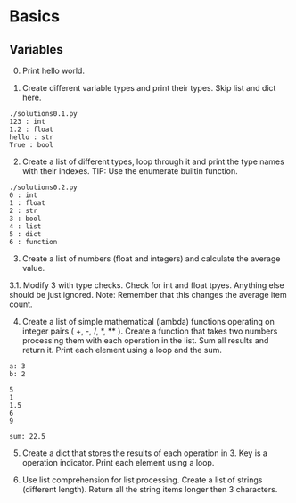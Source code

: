 
# Basics

## Variables

0. Print hello world.

1. Create different variable types and print their types. Skip list and dict here.

```
./solutions0.1.py
123 : int
1.2 : float
hello : str
True : bool
```

2. Create a list of different types, loop through it and print the type names with their indexes.
TIP: Use the enumerate builtin function.

```
./solutions0.2.py
0 : int
1 : float
2 : str
3 : bool
4 : list
5 : dict
6 : function
```

3. Create a list of numbers (float and integers) and calculate the average value.


3.1. Modify 3 with type checks. Check for int and float tpyes. Anything else should be just ignored.
Note: Remember that this changes the average item count.

4. Create a list of simple mathematical (lambda) functions operating on integer pairs ( +, -, /, *, ** ).
Create a function that takes two numbers processing them with each operation in the list. Sum all results and return it.
Print each element using a loop and the sum.

```
a: 3
b: 2

5
1
1.5
6
9

sum: 22.5
```

5. Create a dict that stores the results of each operation in 3. Key is a operation indicator.
Print each element using a loop.

6. Use list comprehension for list processing. Create a list of strings (different length).
Return all the string items longer then 3 characters.
